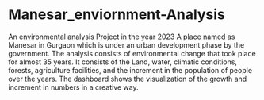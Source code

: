 # Manesar_enviornment-Analysis
An environmental analysis Project in the year 2023
A place named as Manesar in Gurgaon which is under an urban development phase by the government. The analysis consists of environmental change that took place for almost 35 years. It consists of the Land, water, climatic conditions, forests, agriculture facilities, and the increment in the population of people over the years. The dashboard shows the visualization of the growth and increment in numbers in a creative way. 
